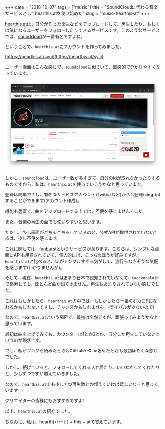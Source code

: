 +++
date = "2018-10-07"
tags = ["music"]
title = "SoundCloudに代わる音楽サービスとしてhearthis.atを使い始めた"
slug = "music-hearthis-at"
+++

[hearthis.at](https://hearthis.at/)は、自分が作った楽曲などをアップロードして、再生したり、もしくは気になるユーザーをフォローしたりできるサービスです。このようなサービスでは、[soundcloud](https://soundcloud.com)が一番有名ですよね。

ということで、`hearthis.at`にアカウントを作ってみました。

[https://hearthis.at/syui](https://hearthis.at/syui)

ユーザー画面はこんな感じで、`soundcloud`に似ていて、直感的で分かりやすくなっています。

![](https://raw.githubusercontent.com/mba-hack/images/master/hearthis-at-01.png)

しかし、`soundcloud`は、ユーザー数が多すぎて、自分のidが取れなかったりするものですから、私は、`hearthis.at`を使っていこうかなと思っています。

登録は簡単ですし、有名なサービスアカウント(Twitterなど)からも登録(sing-in)することができます(アカウント作成)。

機能も豊富で、曲をアップロードする上では、不便を感じませんでした。

また、音楽の再生の面でも使いやすいと思います。

ただし、少し画面がごちゃごちゃしているのと、公式APIが提供されていない?点は、少し不便を感じます。

これに関しては、[fanburst](https://fanburst.com/)というサービスがあります。こちらは、シンプルな画面にAPIも用意されていて、個人的には、こっちのほうが好みですが、`hearthis.at`と比べると、UIがシンプルすぎる気がして、流行らなさそうな気配を感じます(わかりませんが)。

そして、現在、`hearthis.at`はあまり日本で認知されていなくて、`tag:vocaloid`で検索しても、ほとんど曲が出てきません。再生もあまりされていない感じでした。

これはもしかしたら、`hearthis.at`の中では、もしかしたら一番のボカロPになれるかもしれないですし、チャンスかもしれません。(ライバルが少ないので)

なので、`hearthis.at`という場所で、最初は全然ですが、頑張ってみようかなと思っています。

最初は曲を上げてみても、カウンターは1とか2とか、自分しか再生していないというのが現状です。

でも、私がブログを始めたときもGitHubやQiita始めたときも最初はそんな感じでした。

しかし、続けていると、フォローしてくれる人が居たり、いいねをしてくれたりと、少しずつですが増えていきました。

なので、`hearthis.at`でも少しずつ再生数とか増えていけば嬉しいなーと思っています。

クリエイターの皆様にもおすすめですよ!

以上、`hearthis.at`の紹介でした。

ちなみに、私は、hearth(ハート) + this + atで覚えています。

